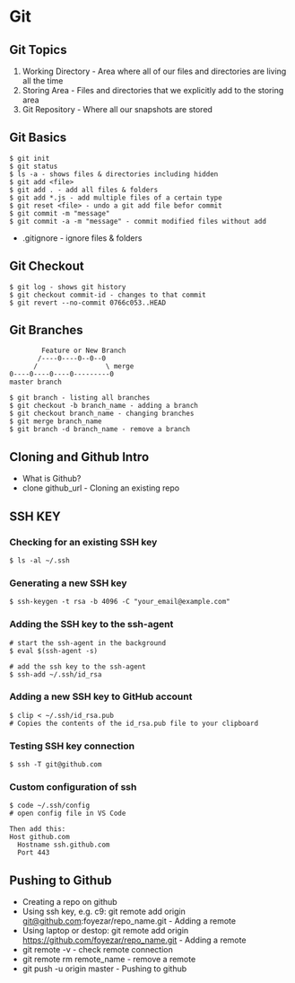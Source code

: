 # Git

## Git Topics
1. Working Directory - Area where all of our files and directories are living all the time
2. Storing Area - Files and directories that we explicitly add to the storing area
3. Git Repository - Where all our snapshots are stored

## Git Basics
```
$ git init
$ git status
$ ls -a - shows files & directories including hidden
$ git add <file>
$ git add . - add all files & folders
$ git add *.js - add multiple files of a certain type
$ git reset <file> - undo a git add file befor commit
$ git commit -m "message"
$ git commit -a -m "message" - commit modified files without add
```
* .gitignore - ignore files & folders

## Git Checkout
```
$ git log - shows git history
$ git checkout commit-id - changes to that commit
$ git revert --no-commit 0766c053..HEAD
```

## Git Branches
```
        Feature or New Branch
       /----0----0--0--0
      /                 \ merge
0----0----0----0---------0   
master branch
```
```
$ git branch - listing all branches
$ git checkout -b branch_name - adding a branch
$ git checkout branch_name - changing branches
$ git merge branch_name
$ git branch -d branch_name - remove a branch
```

## Cloning and Github Intro
* What is Github?
* clone github_url - Cloning an existing repo

## SSH KEY
### Checking for an existing SSH key
```
$ ls -al ~/.ssh
```
### Generating a new SSH key
```
$ ssh-keygen -t rsa -b 4096 -C "your_email@example.com"
```
### Adding the SSH key to the ssh-agent
```
# start the ssh-agent in the background
$ eval $(ssh-agent -s)

# add the ssh key to the ssh-agent
$ ssh-add ~/.ssh/id_rsa
```
### Adding a new SSH key to GitHub account
```
$ clip < ~/.ssh/id_rsa.pub
# Copies the contents of the id_rsa.pub file to your clipboard
```
### Testing SSH key connection
```
$ ssh -T git@github.com
```
### Custom configuration of ssh
```
$ code ~/.ssh/config
# open config file in VS Code

Then add this:
Host github.com
  Hostname ssh.github.com
  Port 443
```

## Pushing to Github
* Creating a repo on github
* Using ssh key, e.g. c9: git remote add origin git@github.com:foyezar/repo_name.git - Adding a remote 
* Using laptop or destop: git remote add origin https://github.com/foyezar/repo_name.git - Adding a remote
* git remote -v - check remote connection
* git remote rm remote_name - remove a remote
* git push -u origin master - Pushing to github
